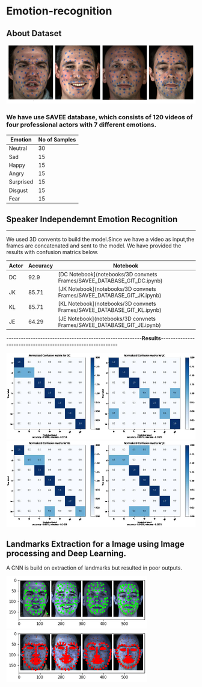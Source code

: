 # Emotion-recognition


## About Dataset

![alt text](images/DataRec.png)

### We have use SAVEE database, which consists of 120 videos of four professional actors with 7 different emotions.


Emotion       | No of Samples
------------- | -------------
Neutral       |      30
Sad           |      15
Happy         |      15
Angry         |      15
Surprised     |      15
Disgust       |      15
Fear          |      15


## Speaker Independemnt Emotion Recognition
------------------------------------------------------------------------------------------------------------------------
We used 3D convents to build the model.Since we have a video as input,the frames are concatenated and sent to the model.
We have provided the results with confusion matrics below.

Actor         | Accuracy       | Notebook
------------- | -------------  | -------------
DC            |      92.9      | [DC Notebook](notebooks/3D convnets Frames/SAVEE_DATABASE_GIT_DC.ipynb)
JK            |      85.71     | [JK Notebook](notebooks/3D convnets Frames/SAVEE_DATABASE_GIT_JK.ipynb)
KL            |      85.71     | [KL Notebook](notebooks/3D convnets Frames/SAVEE_DATABASE_GIT_KL.ipynb)
JE            |      64.29     | [JE Notebook](notebooks/3D convnets Frames/SAVEE_DATABASE_GIT_JE.ipynb)

--------------------------------------------------------**Results**------------------------------------------------------------


![alt text](images/cm1.jpg)
![alt text](images/cm2.jpg)

Landmarks Extraction for a Image using Image processing and Deep Learning.
-------------------------------------------------------------------------------------------------------------------------------


A CNN is build on extraction of landmarks but resulted in poor outputs. 

![alt text](images/bluemarks.png)
![alt text](images/landmarks.png)







